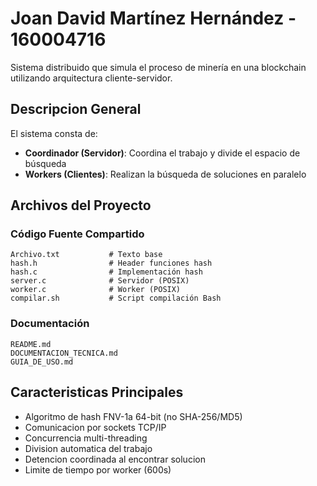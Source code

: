 # Joan David Martínez Hernández - 160004716

Sistema distribuido que simula el proceso de minería en una blockchain utilizando arquitectura cliente-servidor.

## Descripcion General

El sistema consta de:
- **Coordinador (Servidor)**: Coordina el trabajo y divide el espacio de búsqueda
- **Workers (Clientes)**: Realizan la búsqueda de soluciones en paralelo


## Archivos del Proyecto

### Código Fuente Compartido
```
Archivo.txt           # Texto base
hash.h                # Header funciones hash
hash.c                # Implementación hash
server.c              # Servidor (POSIX)
worker.c              # Worker (POSIX)
compilar.sh           # Script compilación Bash
```

### Documentación
```
README.md             
DOCUMENTACION_TECNICA.md
GUIA_DE_USO.md
```

## Caracteristicas Principales

- Algoritmo de hash FNV-1a 64-bit (no SHA-256/MD5)
- Comunicacion por sockets TCP/IP
- Concurrencia multi-threading
- Division automatica del trabajo
- Detencion coordinada al encontrar solucion
- Limite de tiempo por worker (600s)


